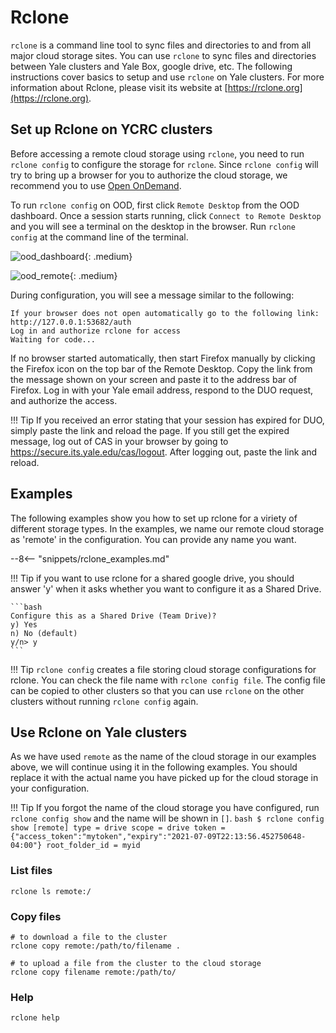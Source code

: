 # Rclone

`rclone` is a command line tool to sync files and directories to and from all major cloud storage sites. You can use `rclone` to sync files and directories between Yale clusters and Yale Box, google drive, etc. The following instructions cover basics to setup and use `rclone` on Yale clusters. For more information about Rclone, please visit its website at [https://rclone.org](https://rclone.org). 

## Set up Rclone on YCRC clusters

Before accessing a remote cloud storage using `rclone`, you need to run `rclone config` to configure 
the storage for `rclone`. Since `rclone config` will try to bring up a browser for you to authorize 
the cloud storage, we recommend you to use [Open OnDemand](https://docs.ycrc.yale.edu/clusters-at-yale/access/ood/). 

To run `rclone config` on OOD, first click `Remote Desktop` from the OOD dashboard. 
Once a session starts running, click `Connect to Remote Desktop` and 
you will see a terminal on the desktop in the browser. 
Run `rclone config` at the command line of the terminal. 

![ood_dashboard](/img/rclone-ood-dashboard.png){: .medium}

![ood_remote](/img/rclone-remote-desktop.png){: .medium}

During configuration, you will see a message similar to the following: 
```
If your browser does not open automatically go to the following link: http://127.0.0.1:53682/auth
Log in and authorize rclone for access
Waiting for code...
```
If no browser started automatically, then start Firefox manually by clicking 
the Firefox icon on the top bar of the Remote Desktop. 
Copy the link from the message shown on your screen and paste it to the address bar of Firefox.
Log in with your Yale email address, respond to the DUO request, and authorize the access. 

!!! Tip
    If you received an error stating that your session has expired for DUO, simply paste the link and reload the page.  If you still get the expired message, log out of CAS in your browser by going to https://secure.its.yale.edu/cas/logout.  After logging out, paste the link and reload.

## Examples

The following examples show you how to set up rclone for a viriety of different storage types.
In the examples, we name our remote cloud storage as 'remote' in the configuration. 
You can provide any name you want. 

--8<-- "snippets/rclone_examples.md"

!!! Tip
    if you want to use rclone for a shared google drive, you should answer 'y' when it asks whether you want to configure it as a Shared Drive.

    ```bash
    Configure this as a Shared Drive (Team Drive)?
    y) Yes
    n) No (default)
    y/n> y
    ```

!!! Tip
    `rclone config` creates a file storing cloud storage configurations for rclone. 
    You can check the file name with `rclone config file`. The config file can be 
    copied to other clusters so that you can use `rclone` on the other clusters without running `rclone config` again.

## Use Rclone on Yale clusters

As we have used `remote` as the name of the cloud storage in our examples above, 
we will continue using it in the following examples. 
You should replace it with the actual name you have picked up for the cloud storage in your configuration. 

!!! Tip
    If you forgot the name of the cloud storage you have configured, run `rclone config show` and the name will be shown in `[]`. 
    ```bash
    $ rclone config show
    [remote]
    type = drive
    scope = drive
    token = {"access_token":"mytoken","expiry":"2021-07-09T22:13:56.452750648-04:00"}
    root_folder_id = myid
    ```

### List files

```
rclone ls remote:/
```

### Copy files
```
# to download a file to the cluster
rclone copy remote:/path/to/filename .

# to upload a file from the cluster to the cloud storage
rclone copy filename remote:/path/to/
```

### Help
```
rclone help
```
